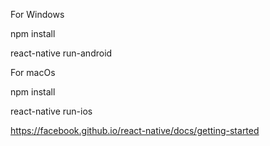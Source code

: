 For Windows

npm install

react-native run-android

For macOs

npm install

react-native run-ios

https://facebook.github.io/react-native/docs/getting-started
